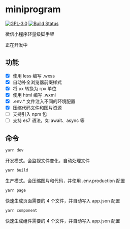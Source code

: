 # miniprogram

[![GPL-3.0](https://img.shields.io/badge/license-GPL--3.0-blue.svg)](LICENSE)
[![Build Status](https://travis-ci.org/zhuweiyou/miniprogram.svg?branch=master)](https://travis-ci.org/zhuweiyou/miniprogram)

微信小程序轻量级脚手架

正在开发中

## 功能

- [x] 使用 less 编写 .wxss
- [x] 自动补全浏览器前缀样式
- [x] 将 px 转换为 rpx 单位
- [x] 使用 html 编写 .wxml
- [x] .env.\* 文件注入不同的环境配置
- [x] 压缩代码文件和图片资源
- [ ] 支持引入 npm 包
- [ ] 支持 es7 语法，如 await、async 等

## 命令

```bash
yarn dev
```

开发模式。会监视文件变化，自动处理文件

```bash
yarn build
```

生产模式。会压缩图片和代码，并使用 .env.production 配置

```bash
yarn page
```

快速生成页面需要的 4 个文件，并自动写入 app.json 配置

```bash
yarn component
```

快速生成组件需要的 4 个文件，并自动写入 app.json 配置

